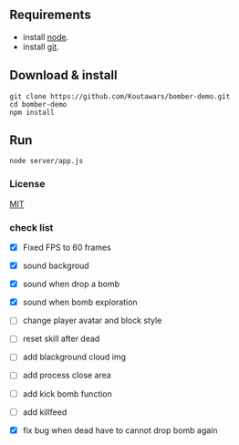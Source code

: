 ## Requirements
* install [node](https://nodejs.org/es/download/). </br>
* install [git](https://git-scm.com/downloads).
## Download & install
```console
git clone https://github.com/Koutawars/bomber-demo.git
cd bomber-demo
npm install
```
## Run
```console
node server/app.js
```
### License

[MIT](/LICENSE)

### check list
- [x] Fixed FPS to 60 frames
- [x] sound backgroud
- [x] sound when drop a bomb
- [x] sound when bomb exploration
- [ ] change player avatar and block style
- [ ] reset skill after dead
- [ ] add blackground cloud img
- [ ] add process close area
- [ ] add kick bomb function
- [ ] add killfeed
- [x] fix bug when dead have to cannot drop bomb again


